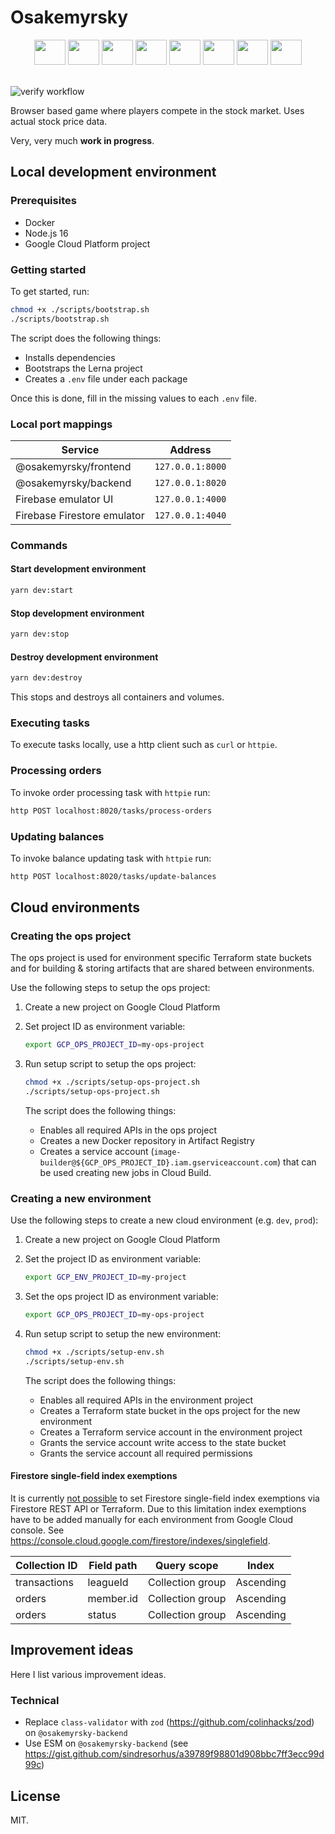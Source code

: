 # Osakemyrsky

<div align="center">
  <img height="40" width="50" src="https://cdn.svgporn.com/logos/typescript-icon.svg"/>
  <img height="40" width="50" src="https://cdn.svgporn.com/logos/nextjs-icon.svg"/>
  <img height="40" width="50" src="https://cdn.svgporn.com/logos/tailwindcss-icon.svg"/>
  <img height="40" width="50" src="https://cdn.svgporn.com/logos/nestjs.svg"/>
  <img height="40" width="50" src="https://cdn.svgporn.com/logos/graphql.svg"/>
  <img height="40" width="50" src="https://cdn.svgporn.com/logos/apollostack.svg"/>
  <img height="40" width="50" src="https://cdn.svgporn.com/logos/firebase.svg"/>
  <img height="40" width="50" src="https://cdn.svgporn.com/logos/google-cloud.svg"/>
</div>

<br>

![verify workflow](https://github.com/penny-five/osakemyrsky/actions/workflows/verify.yml/badge.svg)

Browser based game where players compete in the stock market. Uses actual stock price data.

Very, very much **work in progress**.

## Local development environment

### Prerequisites

- Docker
- Node.js 16
- Google Cloud Platform project

### Getting started

To get started, run:

```sh
chmod +x ./scripts/bootstrap.sh
./scripts/bootstrap.sh
```

The script does the following things:

- Installs dependencies
- Bootstraps the Lerna project
- Creates a `.env` file under each package

Once this is done, fill in the missing values to each `.env` file.

### Local port mappings

| Service                     | Address          |
| --------------------------- | ---------------- |
| @osakemyrsky/frontend       | `127.0.0.1:8000` |
| @osakemyrsky/backend        | `127.0.0.1:8020` |
| Firebase emulator UI        | `127.0.0.1:4000` |
| Firebase Firestore emulator | `127.0.0.1:4040` |

### Commands

#### Start development environment

```sh
yarn dev:start
```

#### Stop development environment

```sh
yarn dev:stop
```

#### Destroy development environment

```sh
yarn dev:destroy
```

This stops and destroys all containers and volumes.

### Executing tasks

To execute tasks locally, use a http client such as `curl` or `httpie`.

### Processing orders

To invoke order processing task with `httpie` run:

```sh
http POST localhost:8020/tasks/process-orders
```

### Updating balances

To invoke balance updating task with `httpie` run:

```sh
http POST localhost:8020/tasks/update-balances
```

## Cloud environments

### Creating the ops project

The ops project is used for environment specific Terraform state buckets and for building & storing artifacts that are shared between environments.

Use the following steps to setup the ops project:

1. Create a new project on Google Cloud Platform

2. Set project ID as environment variable:

   ```sh
   export GCP_OPS_PROJECT_ID=my-ops-project
   ```

3. Run setup script to setup the ops project:

   ```sh
   chmod +x ./scripts/setup-ops-project.sh
   ./scripts/setup-ops-project.sh
   ```

   The script does the following things:

   - Enables all required APIs in the ops project
   - Creates a new Docker repository in Artifact Registry
   - Creates a service account (`image-builder@${GCP_OPS_PROJECT_ID}.iam.gserviceaccount.com`) that can be used creating new jobs in Cloud Build.

### Creating a new environment

Use the following steps to create a new cloud environment (e.g. `dev`, `prod`):

1. Create a new project on Google Cloud Platform

2. Set the project ID as environment variable:

   ```sh
   export GCP_ENV_PROJECT_ID=my-project
   ```

3. Set the ops project ID as environment variable:

   ```sh
   export GCP_OPS_PROJECT_ID=my-ops-project
   ```

4. Run setup script to setup the new environment:

   ```sh
   chmod +x ./scripts/setup-env.sh
   ./scripts/setup-env.sh
   ```

   The script does the following things:

   - Enables all required APIs in the environment project
   - Creates a Terraform state bucket in the ops project for the new environment
   - Creates a Terraform service account in the environment project
   - Grants the service account write access to the state bucket
   - Grants the service account all required permissions

#### Firestore single-field index exemptions

It is currently [not possible](https://github.com/hashicorp/terraform-provider-google/issues/7593) to set Firestore single-field index exemptions via Firestore REST API or Terraform. Due to this limitation index exemptions have to be added manually for each environment from Google Cloud console. See https://console.cloud.google.com/firestore/indexes/singlefield.

| Collection ID | Field path | Query scope      | Index     |
| ------------- | ---------- | ---------------- | --------- |
| transactions  | leagueId   | Collection group | Ascending |
| orders        | member.id  | Collection group | Ascending |
| orders        | status     | Collection group | Ascending |

## Improvement ideas

Here I list various improvement ideas.

### Technical

- Replace `class-validator` with `zod` (https://github.com/colinhacks/zod) on `@osakemyrsky-backend`
- Use ESM on `@osakemyrsky-backend` (see https://gist.github.com/sindresorhus/a39789f98801d908bbc7ff3ecc99d99c)

## License

MIT.
